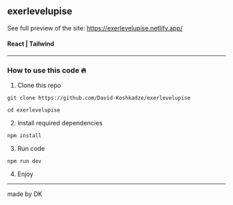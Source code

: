 ## exerlevelupise

See full preview of the site:
https://exerlevelupise.netlify.app/

#### React | Tailwind
------

### How to use this code 🔥

1. Clone this repo
``` 
git clone https://github.com/David-Koshkadze/exerlevelupise

cd exerlevelupise 
```
2. Install required dependencies
``` 
npm install
```
3. Run code 
```
npm run dev
```
4. Enjoy
----------
made by DK
